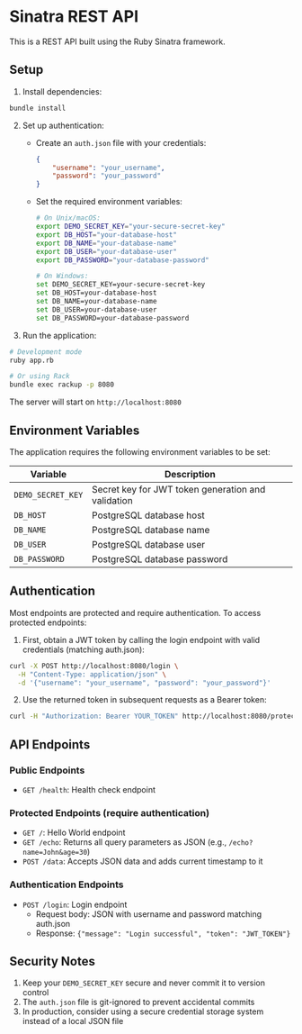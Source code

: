 # Sinatra REST API

This is a REST API built using the Ruby Sinatra framework.

## Setup

1. Install dependencies:
```bash
bundle install
```

2. Set up authentication:
   - Create an `auth.json` file with your credentials:
     ```json
     {
         "username": "your_username",
         "password": "your_password"
     }
     ```
   - Set the required environment variables:
     ```bash
     # On Unix/macOS:
     export DEMO_SECRET_KEY="your-secure-secret-key"
     export DB_HOST="your-database-host"
     export DB_NAME="your-database-name"
     export DB_USER="your-database-user"
     export DB_PASSWORD="your-database-password"

     # On Windows:
     set DEMO_SECRET_KEY=your-secure-secret-key
     set DB_HOST=your-database-host
     set DB_NAME=your-database-name
     set DB_USER=your-database-user
     set DB_PASSWORD=your-database-password
     ```

3. Run the application:
```bash
# Development mode
ruby app.rb

# Or using Rack
bundle exec rackup -p 8080
```

The server will start on `http://localhost:8080`

## Environment Variables

The application requires the following environment variables to be set:

| Variable | Description |
|----------|-------------|
| `DEMO_SECRET_KEY` | Secret key for JWT token generation and validation |
| `DB_HOST` | PostgreSQL database host |
| `DB_NAME` | PostgreSQL database name |
| `DB_USER` | PostgreSQL database user |
| `DB_PASSWORD` | PostgreSQL database password |

## Authentication

Most endpoints are protected and require authentication. To access protected endpoints:

1. First, obtain a JWT token by calling the login endpoint with valid credentials (matching auth.json):
```bash
curl -X POST http://localhost:8080/login \
  -H "Content-Type: application/json" \
  -d '{"username": "your_username", "password": "your_password"}'
```

2. Use the returned token in subsequent requests as a Bearer token:
```bash
curl -H "Authorization: Bearer YOUR_TOKEN" http://localhost:8080/protected_endpoint
```

## API Endpoints

### Public Endpoints
- `GET /health`: Health check endpoint

### Protected Endpoints (require authentication)
- `GET /`: Hello World endpoint
- `GET /echo`: Returns all query parameters as JSON (e.g., `/echo?name=John&age=30`)
- `POST /data`: Accepts JSON data and adds current timestamp to it

### Authentication Endpoints
- `POST /login`: Login endpoint
  - Request body: JSON with username and password matching auth.json
  - Response: `{"message": "Login successful", "token": "JWT_TOKEN"}`

## Security Notes

1. Keep your `DEMO_SECRET_KEY` secure and never commit it to version control
2. The `auth.json` file is git-ignored to prevent accidental commits
3. In production, consider using a secure credential storage system instead of a local JSON file